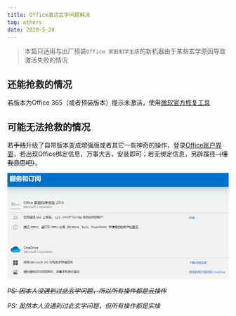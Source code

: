 ```yaml
---
title: Office激活玄学问题解决
tag: others
date: 2020-5-28
---
```


> 本篇只适用与出厂预装`Office 家庭和学生版`的新机器由于某些玄学原因导致激活失败的情况

## 还能抢救的情况

若版本为Office 365（或者预装版本）提示未激活，使用[微软官方修复工具](http://aka.ms/diag_97275)

## 可能无法抢救的情况

若~~手贱~~升级了自带版本变成增强版或者其它一些神奇的操作，登录[Office账户界面](https://account.microsoft.com/services/)，若出现Office绑定信息，万事大吉，安装即可；若无绑定信息，另辟蹊径~~（懂我意思吧）~~。

<center><img src="Office激活玄学问题解决\image-20200527214816594.png" alt="image-20200527214816594" style="zoom:67%;" /></center>

*~~PS: 因本人没遇到过此玄学问题，所以所有操作都是云操作~~*

*PS: 虽然本人没遇到过此玄学问题，但所有操作都是实操*